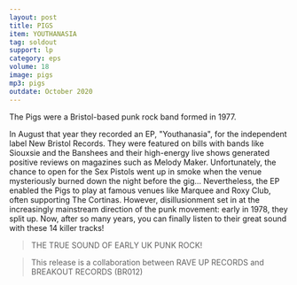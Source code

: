```yaml
---
layout: post
title: PIGS
item: YOUTHANASIA
tag: soldout
support: lp
category: eps
volume: 18
image: pigs
mp3: pigs
outdate: October 2020
---
```


The Pigs were a Bristol-based punk rock band formed in 1977.

In August that year they recorded an EP, "Youthanasia", for the independent label New Bristol Records. They were featured on bills with bands like Siouxsie and the Banshees and their high-energy live shows generated positive reviews on magazines such as Melody Maker. Unfortunately, the chance to open for the Sex Pistols went up in smoke when the venue mysteriously burned down the night before the gig… Nevertheless, the EP enabled the Pigs to play at famous venues like Marquee and Roxy Club, often supporting The Cortinas. However, disillusionment set in at the increasingly mainstream direction of the punk movement: early in 1978, they split up. Now, after so many years, you can finally listen to their great sound with these 14 killer tracks!

> THE TRUE SOUND OF EARLY UK PUNK ROCK! 

> This release is a collaboration between RAVE UP RECORDS and BREAKOUT RECORDS (BR012)
